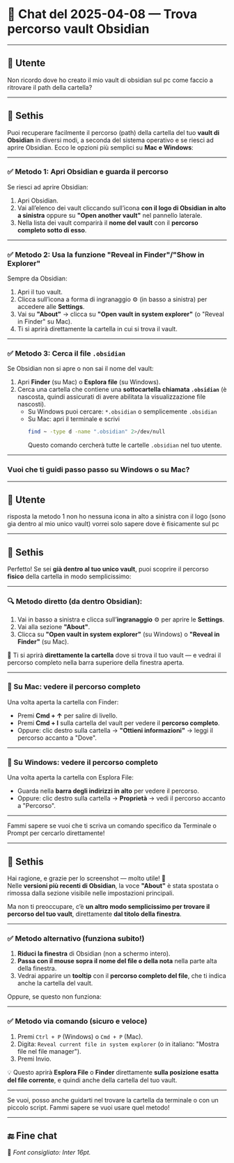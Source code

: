 # 📅 Chat del 2025-04-08 — Trova percorso vault Obsidian

---

## 👤 **Utente**

Non ricordo dove ho creato il mio vault di obsidian sul pc come faccio a ritrovare il path della cartella?

---

## 🤖 **Sethis**

Puoi recuperare facilmente il percorso (path) della cartella del tuo **vault di Obsidian** in diversi modi, a seconda del sistema operativo e se riesci ad aprire Obsidian. Ecco le opzioni più semplici su **Mac e Windows**:

---

### ✅ **Metodo 1: Apri Obsidian e guarda il percorso**
Se riesci ad aprire Obsidian:

1. Apri Obsidian.
2. Vai all’elenco dei vault cliccando sull’icona **con il logo di Obsidian in alto a sinistra** oppure su **"Open another vault"** nel pannello laterale.
3. Nella lista dei vault comparirà il **nome del vault** con il **percorso completo sotto di esso**.

---

### ✅ **Metodo 2: Usa la funzione "Reveal in Finder"/"Show in Explorer"**
Sempre da Obsidian:

1. Apri il tuo vault.
2. Clicca sull’icona a forma di ingranaggio ⚙️ (in basso a sinistra) per accedere alle **Settings**.
3. Vai su **"About"** → clicca su **"Open vault in system explorer"** (o "Reveal in Finder" su Mac).
4. Ti si aprirà direttamente la cartella in cui si trova il vault.

---

### ✅ **Metodo 3: Cerca il file `.obsidian`**
Se Obsidian non si apre o non sai il nome del vault:

1. Apri **Finder** (su Mac) o **Esplora file** (su Windows).
2. Cerca una cartella che contiene una **sottocartella chiamata `.obsidian`** (è nascosta, quindi assicurati di avere abilitata la visualizzazione file nascosti).
   - Su Windows puoi cercare: `*.obsidian` o semplicemente `.obsidian`
   - Su Mac: apri il terminale e scrivi  
     ```bash
     find ~ -type d -name ".obsidian" 2>/dev/null
     ```
     Questo comando cercherà tutte le cartelle `.obsidian` nel tuo utente.

---

### Vuoi che ti guidi passo passo su Windows o su Mac?

---

## 👤 **Utente**

risposta la metodo 1 non ho nessuna icona in alto a sinistra con il logo (sono gia dentro al mio unico vault) vorrei solo sapere dove è fisicamente sul pc

---

## 🤖 **Sethis**

Perfetto! Se sei **già dentro al tuo unico vault**, puoi scoprire il percorso **fisico** della cartella in modo semplicissimo:

---

### 🔍 **Metodo diretto (da dentro Obsidian):**

1. Vai in basso a sinistra e clicca sull’**ingranaggio** ⚙️ per aprire le **Settings**.
2. Vai alla sezione **"About"**.
3. Clicca su **"Open vault in system explorer"** (su Windows) o **"Reveal in Finder"** (su Mac).

🔹 Ti si aprirà **direttamente la cartella** dove si trova il tuo vault — e vedrai il percorso completo nella barra superiore della finestra aperta.

---

### 🔎 Su Mac: vedere il percorso completo

Una volta aperta la cartella con Finder:
- Premi **Cmd + ↑** per salire di livello.
- Premi **Cmd + I** sulla cartella del vault per vedere il **percorso completo**.
- Oppure: clic destro sulla cartella → **"Ottieni informazioni"** → leggi il percorso accanto a "Dove".

---

### 🔎 Su Windows: vedere il percorso completo

Una volta aperta la cartella con Esplora File:
- Guarda nella **barra degli indirizzi in alto** per vedere il percorso.
- Oppure: clic destro sulla cartella → **Proprietà** → vedi il percorso accanto a "Percorso".

---

Fammi sapere se vuoi che ti scriva un comando specifico da Terminale o Prompt per cercarlo direttamente!

---

## 🤖 **Sethis**

Hai ragione, e grazie per lo screenshot — molto utile! 👀  
Nelle **versioni più recenti di Obsidian**, la voce **"About"** è stata spostata o rimossa dalla sezione visibile nelle impostazioni principali.

Ma non ti preoccupare, c’è **un altro modo semplicissimo per trovare il percorso del tuo vault**, direttamente **dal titolo della finestra**.

---

### ✅ Metodo alternativo (funziona subito!)

1. **Riduci la finestra** di Obsidian (non a schermo intero).
2. **Passa con il mouse sopra il nome del file o della nota** nella parte alta della finestra.
3. Vedrai apparire un **tooltip** con il **percorso completo del file**, che ti indica anche la cartella del vault.

Oppure, se questo non funziona:

---

### ✅ Metodo via comando (sicuro e veloce)

1. Premi `Ctrl + P` (Windows) o `Cmd + P` (Mac).
2. Digita: `Reveal current file in system explorer` (o in italiano: "Mostra file nel file manager").
3. Premi Invio.

💡 Questo aprirà **Esplora File** o **Finder** direttamente **sulla posizione esatta del file corrente**, e quindi anche della cartella del tuo vault.

---

Se vuoi, posso anche guidarti nel trovare la cartella da terminale o con un piccolo script. Fammi sapere se vuoi usare quel metodo!

---

## 🔚 Fine chat

📌 *Font consigliato: Inter 16pt.*
